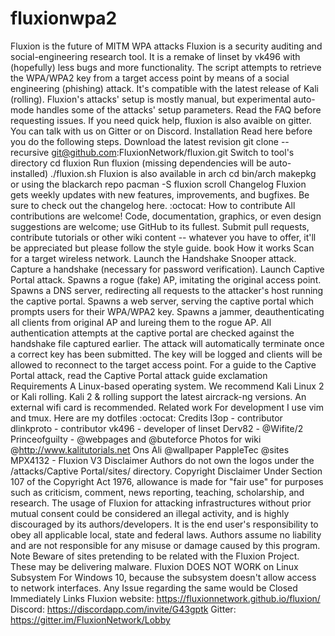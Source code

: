 # fluxionwpa2
Fluxion is the future of MITM WPA attacks  Fluxion is a security auditing and social-engineering research tool. It is a remake of linset by vk496 with (hopefully) less bugs and more functionality. The script attempts to retrieve the WPA/WPA2 key from a target access point by means of a social engineering (phishing) attack. It's compatible with the latest release of Kali (rolling). Fluxion's attacks' setup is mostly manual, but experimental auto-mode handles some of the attacks' setup parameters. Read the FAQ before requesting issues.  If you need quick help, fluxion is also avaible on gitter. You can talk with us on Gitter or on Discord. Installation  Read here before you do the following steps. Download the latest revision  git clone --recursive git@github.com:FluxionNetwork/fluxion.git   Switch to tool's directory  cd fluxion   Run fluxion (missing dependencies will be auto-installed)  ./fluxion.sh  Fluxion is also available in arch  cd bin/arch makepkg  or using the blackarch repo  pacman -S fluxion  scroll Changelog  Fluxion gets weekly updates with new features, improvements, and bugfixes. Be sure to check out the changelog here. :octocat: How to contribute  All contributions are welcome! Code, documentation, graphics, or even design suggestions are welcome; use GitHub to its fullest. Submit pull requests, contribute tutorials or other wiki content -- whatever you have to offer, it'll be appreciated but please follow the style guide. book How it works      Scan for a target wireless network.      Launch the Handshake Snooper attack.      Capture a handshake (necessary for password verification).      Launch Captive Portal attack.      Spawns a rogue (fake) AP, imitating the original access point.      Spawns a DNS server, redirecting all requests to the attacker's host running the captive portal.      Spawns a web server, serving the captive portal which prompts users for their WPA/WPA2 key.      Spawns a jammer, deauthenticating all clients from original AP and lureing them to the rogue AP.      All authentication attempts at the captive portal are checked against the handshake file captured earlier.      The attack will automatically terminate once a correct key has been submitted.      The key will be logged and clients will be allowed to reconnect to the target access point.      For a guide to the Captive Portal attack, read the Captive Portal attack guide  exclamation Requirements  A Linux-based operating system. We recommend Kali Linux 2 or Kali rolling. Kali 2 &amp; rolling support the latest aircrack-ng versions. An external wifi card is recommended. Related work  For development I use vim and tmux. Here are my dotfiles :octocat: Credits      l3op - contributor     dlinkproto - contributor     vk496 - developer of linset     Derv82 - @Wifite/2     Princeofguilty - @webpages and @buteforce     Photos for wiki @http://www.kalitutorials.net     Ons Ali @wallpaper     PappleTec @sites     MPX4132 - Fluxion V3  Disclaimer      Authors do not own the logos under the /attacks/Captive Portal/sites/ directory. Copyright Disclaimer Under Section 107 of the Copyright Act 1976, allowance is made for "fair use" for purposes such as criticism, comment, news reporting, teaching, scholarship, and research.      The usage of Fluxion for attacking infrastructures without prior mutual consent could be considered an illegal activity, and is highly discouraged by its authors/developers. It is the end user's responsibility to obey all applicable local, state and federal laws. Authors assume no liability and are not responsible for any misuse or damage caused by this program.  Note      Beware of sites pretending to be related with the Fluxion Project. These may be delivering malware.      Fluxion DOES NOT WORK on Linux Subsystem For Windows 10, because the subsystem doesn't allow access to network interfaces. Any Issue regarding the same would be Closed Immediately  Links  Fluxion website: https://fluxionnetwork.github.io/fluxion/ Discord: https://discordapp.com/invite/G43gptk Gitter: https://gitter.im/FluxionNetwork/Lobby 
